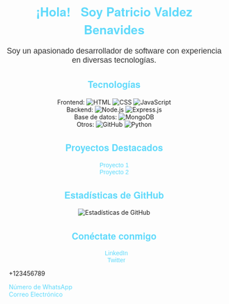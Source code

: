 <!-- Header -->
<link rel="stylesheet" href="https://cdnjs.cloudflare.com/ajax/libs/font-awesome/6.0.0/css/all.min.css" integrity="sha384-Gn5384xqQ1aoWXA+058RXPxPg6fy4IWvTNh0E263XmFcJlSAwiGgFAW/dAiS6JXm" crossorigin="anonymous">

<h1 align="center" style="color: #61dafb; font-family: 'Helvetica Neue', sans-serif;">¡Hola! 👋 Soy Patricio Valdez Benavides</h1>

<!-- Sobre mí -->
<p align="center" style="color: #333; font-size: 18px; font-family: 'Arial', sans-serif;">Soy un apasionado desarrollador de software con experiencia en diversas tecnologías.</p>

<!-- Tecnologías -->
<h2 align="center" style="color: #61dafb; font-family: 'Helvetica Neue', sans-serif;">Tecnologías</h2>
<p align="center">
  Frontend: 
  <img src="https://img.shields.io/badge/-HTML-E34F26?style=for-the-badge&logo=html5&logoColor=white" alt="HTML">
  <img src="https://img.shields.io/badge/-CSS-1572B6?style=for-the-badge&logo=css3&logoColor=white" alt="CSS">
  <img src="https://img.shields.io/badge/-JavaScript-F7DF1E?style=for-the-badge&logo=javascript&logoColor=black" alt="JavaScript">
  <br>
  Backend: 
  <img src="https://img.shields.io/badge/-Node.js-339933?style=for-the-badge&logo=node.js&logoColor=white" alt="Node.js">
  <img src="https://img.shields.io/badge/-Express.js-000000?style=for-the-badge&logo=express&logoColor=white" alt="Express.js">
  <br>
  Base de datos: 
  <img src="https://img.shields.io/badge/-MongoDB-47A248?style=for-the-badge&logo=mongodb&logoColor=white" alt="MongoDB">
  <br>
  Otros: 
  <img src="https://img.shields.io/badge/-GitHub-181717?style=for-the-badge&logo=github&logoColor=white" alt="GitHub">
  <img src="https://img.shields.io/badge/-Python-3776AB?style=for-the-badge&logo=python&logoColor=white" alt="Python">
</p>

<!-- Proyectos Destacados -->
<h2 align="center" style="color: #61dafb; font-family: 'Helvetica Neue', sans-serif;">Proyectos Destacados</h2>
<p align="center" style="color: #333; font-family: 'Arial', sans-serif;">
  <a href="enlace_al_proyecto_1" style="color: #61dafb; text-decoration: none;">Proyecto 1</a>
  <br>
  <a href="enlace_al_proyecto_2" style="color: #61dafb; text-decoration: none;">Proyecto 2</a>
</p>

<!-- Estadísticas de GitHub -->
<h2 align="center" style="color: #61dafb; font-family: 'Helvetica Neue', sans-serif;">Estadísticas de GitHub</h2>
<p align="center">
  <img src="https://github-readme-stats.vercel.app/api?username=Patriciobe&show_icons=true&count_private=true&hide=contribs&theme=radical" alt="Estadísticas de GitHub">
</p>

<!-- Conéctate conmigo -->
<h2 align="center" style="color: #61dafb; font-family: 'Helvetica Neue', sans-serif;">Conéctate conmigo</h2>
<p align="center" style="color: #333; font-family: 'Arial', sans-serif;">
  <!-- LinkedIn -->
  <a href="enlace_a_tu_perfil_de_linkedin" style="color: #61dafb; text-decoration: none;">
    <i class="fab fa-linkedin" style="font-size: 24px; margin-right: 10px;"></i> LinkedIn
  </a>
  <br>
  
  <!-- Twitter -->
  <a href="enlace_a_tu_perfil_de_twitter" style="color: #61dafb; text-decoration: none;">
    <i class="fab fa-twitter" style="font-size: 24px; margin-right: 10px;"></i> Twitter
  </a>
  <br>
  
  <!-- Teléfono -->
  <i class="fas fa-phone" style="font-size: 24px; margin-right: 10px;"></i> +123456789
  <br>

  <!-- WhatsApp -->
  <a href="enlace_whatsapp" style="color: #61dafb; text-decoration: none;">
    <i class="fab fa-whatsapp" style="font-size: 24px; margin-right: 10px;"></i> Número de WhatsApp
  </a>
  <br>

  <!-- Correo electrónico -->
  <a href="mailto:correo@ejemplo.com" style="color: #61dafb; text-decoration: none;">
    <i class="fas fa-envelope" style="font-size: 24px; margin-right: 10px;"></i> Correo Electrónico
  </a>
  <br>
</p>


